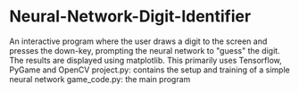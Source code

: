# Neural-Network-Digit-Identifier
An interactive program where the user draws a digit to the screen and presses the down-key, prompting the neural network to "guess" the digit. The results are displayed using matplotlib. This primarily uses Tensorflow, PyGame and OpenCV
project.py: contains the setup and training of a simple neural network 
game_code.py: the main program
